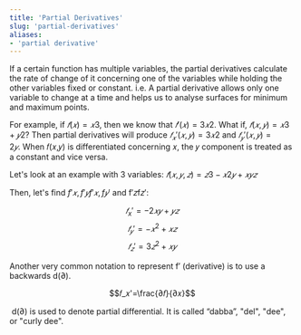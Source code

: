 ```yaml
---
title: 'Partial Derivatives'
slug: 'partial-derivatives'
aliases:
- 'partial derivative'
---
```


If a certain function has multiple variables, the partial derivatives calculate the rate of change of it concerning one of the variables while holding the other variables fixed or constant. i.e. A partial derivative allows only one variable to change at a time and helps us to analyse surfaces for minimum and maximum points.

For example, if $𝑓(𝑥)=𝑥3$, then we know that $𝑓′(𝑥)=3𝑥2$. What if, $𝑓(𝑥,𝑦)=𝑥3+𝑦2$? Then partial derivatives will produce $𝑓_𝑥'(𝑥,𝑦)=3𝑥2$ and $𝑓_𝑦'(𝑥,𝑦)=2𝑦$. When 𝑓(𝑥,𝑦) is differentiated concerning 𝑥, the 𝑦 component is treated as a constant and vice versa.

Let's look at an example with 3 variables: $𝑓(𝑥,𝑦,𝑧)=𝑧3−𝑥2𝑦+𝑥𝑦𝑧$

Then, let's find $f′𝑥,f′𝑦f′𝑥,f𝑦′$ and f′𝑧f𝑧′:

$$𝑓_x'=−2𝑥𝑦+𝑦𝑧$$
$$𝑓_𝑦'=−𝑥^2+𝑥𝑧$$
$$𝑓_𝑧'=3𝑧^2+𝑥𝑦$$

Another very common notation to represent f′ (derivative) is to use a backwards d(∂).

$$𝑓_𝑥'=\frac{∂𝑓}{∂𝑥}$$

 d(∂) is used to denote partial differential. It is called “dabba”, "del", "dee", or "curly dee".